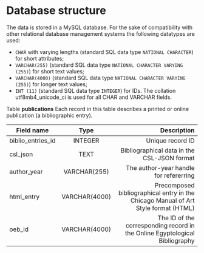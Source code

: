# Database structure
The data is stored in a MySQL database. For the sake of compatibility with other relational database management systems the following datatypes are used:
* `CHAR` with varying lengths (standard SQL data type `NATIONAL CHARACTER`) for short attributes;
* `VARCHAR(255)` (standard SQL data type `NATIONAL CHARACTER VARYING (255)`) for short text values;
* `VARCHAR(4000)` (standard SQL data type `NATIONAL CHARACTER VARYING (255)`) for longer text values;
* `INT (11)` (standard SQL data type `INTEGER`) for IDs.
The collation utf8mb4_unicode_ci is used for all CHAR and VARCHAR fields.

Table **publications**
Each record in this table describes a printed or online publication (a bibliographic entry).


| Field name | Type | Description |
| --- | :---: | ---: |
| biblio_entries_id | INTEGER | Unique record ID |
| csl_json | TEXT | Bibliographical data in the CSL-JSON format |
| author_year | VARCHAR(255) | The author-year handle for refererring |
| html_entry | VARCHAR(4000) | Precomposed bibliographical entry in the Chicago Manual of Art Style format (HTML) |
| oeb_id | VARCHAR(4000) | The ID of the corresponding record in the Online Egyptological Bibliography |


